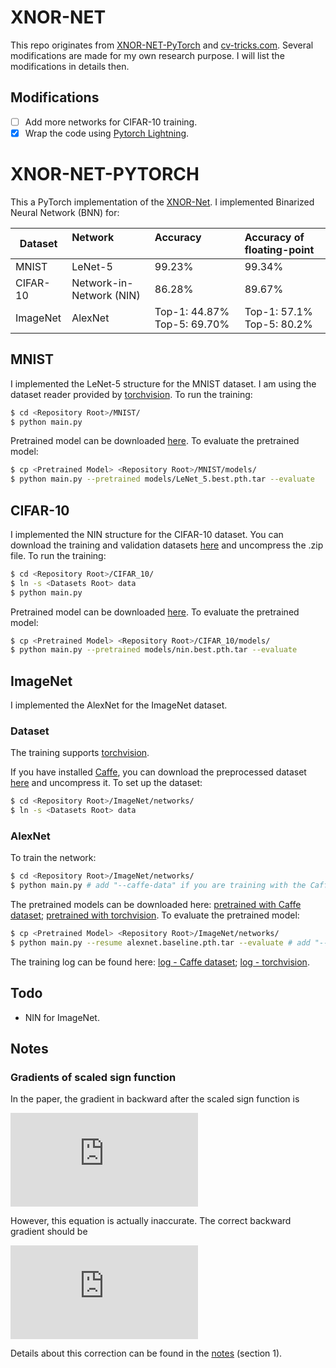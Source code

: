# XNOR-NET
This repo originates from [XNOR-NET-PyTorch](https://github.com/jiecaoyu/XNOR-Net-PyTorch) and [cv-tricks.com](https://github.com/legolas123/cv-tricks.com/tree/master/xnornet_plusplus). Several modifications are made for my own research purpose. I will list the modifications in details then.

## Modifications
- [ ] Add more networks for CIFAR-10 training.
- [x] Wrap the code using [Pytorch Lightning](https://github.com/PyTorchLightning/pytorch-lightning).

# XNOR-NET-PYTORCH

This a PyTorch implementation of the [XNOR-Net](https://github.com/allenai/XNOR-Net). I implemented Binarized Neural Network (BNN) for:  

| Dataset  | Network                  | Accuracy                    | Accuracy of floating-point |
|----------|:-------------------------|:----------------------------|:---------------------------|
| MNIST    | LeNet-5                  | 99.23%                      | 99.34%                     |
| CIFAR-10 | Network-in-Network (NIN) | 86.28%                      | 89.67%                     |
| ImageNet | AlexNet                  | Top-1: 44.87% Top-5: 69.70% | Top-1: 57.1% Top-5: 80.2%  |

## MNIST
I implemented the LeNet-5 structure for the MNIST dataset. I am using the dataset reader provided by [torchvision](https://github.com/pytorch/vision). To run the training:
```bash
$ cd <Repository Root>/MNIST/
$ python main.py
```
Pretrained model can be downloaded [here](https://drive.google.com/open?id=0B-7I62GOSnZ8R3Jzd0ozdzlJUk0). To evaluate the pretrained model:
```bash
$ cp <Pretrained Model> <Repository Root>/MNIST/models/
$ python main.py --pretrained models/LeNet_5.best.pth.tar --evaluate
```

## CIFAR-10
I implemented the NIN structure for the CIFAR-10 dataset. You can download the training and validation datasets [here](https://drive.google.com/open?id=0B-7I62GOSnZ8Z0ZCVXFtVnFEaTg) and uncompress the .zip file. To run the training:
```bash
$ cd <Repository Root>/CIFAR_10/
$ ln -s <Datasets Root> data
$ python main.py
```
Pretrained model can be downloaded [here](https://drive.google.com/open?id=0B-7I62GOSnZ8UjJqNnR1V0dMbWs). To evaluate the pretrained model:
```bash
$ cp <Pretrained Model> <Repository Root>/CIFAR_10/models/
$ python main.py --pretrained models/nin.best.pth.tar --evaluate
```

## ImageNet
I implemented the AlexNet for the ImageNet dataset.
### Dataset

The training supports [torchvision](https://github.com/pytorch/vision).

If you have installed [Caffe](https://github.com/BVLC/caffe), you can download the preprocessed dataset [here](https://drive.google.com/uc?export=download&id=0B-7I62GOSnZ8aENhOEtESVFHa2M) and uncompress it. 
To set up the dataset:
```bash
$ cd <Repository Root>/ImageNet/networks/
$ ln -s <Datasets Root> data
```

### AlexNet
To train the network:
```bash
$ cd <Repository Root>/ImageNet/networks/
$ python main.py # add "--caffe-data" if you are training with the Caffe dataset
```
The pretrained models can be downloaded here: [pretrained with Caffe dataset](https://drive.google.com/open?id=0B-7I62GOSnZ8bUtZUXdZLVBtUDQ); [pretrained with torchvision](https://drive.google.com/open?id=1NiVSo3K4c_kcRP10bUCirjHX5_pvylNb). To evaluate the pretrained model:
```bash
$ cp <Pretrained Model> <Repository Root>/ImageNet/networks/
$ python main.py --resume alexnet.baseline.pth.tar --evaluate # add "--caffe-data" if you are training with the Caffe dataset
```
The training log can be found here: [log - Caffe dataset](https://raw.githubusercontent.com/jiecaoyu/XNOR-Net-PyTorch/master/ImageNet/networks/log.baseline); [log - torchvision](https://github.com/jiecaoyu/XNOR-Net-PyTorch/blob/master/ImageNet/networks/log.pytorch.wd_3e-6).

## Todo
- NIN for ImageNet.

## Notes
### Gradients of scaled sign function
In the paper, the gradient in backward after the scaled sign function is  
  
![equation](http://latex.codecogs.com/gif.latex?%5Cfrac%7B%5Cpartial%20C%7D%7B%5Cpartial%20W_i%7D%3D%5Cfrac%7B%5Cpartial%20C%7D%7B%5Cpartial%20%7B%5Cwidetilde%7BW%7D%7D_i%7D%20%28%5Cfrac%7B1%7D%7Bn%7D+%5Cfrac%7B%5Cpartial%20sign%28W_i%29%7D%7B%5Cpartial%20W_i%7D%5Ccdot%20%5Calpha%20%29)

<!--
\frac{\partial C}{\partial W_i}=\frac{\partial C}{\partial {\widetilde{W}}_i} (\frac{1}{n}+\frac{\partial sign(W_i)}{\partial W_i}\cdot \alpha )
-->

However, this equation is actually inaccurate. The correct backward gradient should be

![equation](https://latex.codecogs.com/gif.latex?%5Cfrac%7B%5Cpartial%20C%7D%7B%5Cpartial%20W_%7Bi%7D%7D%20%3D%20%5Cfrac%7B1%7D%7Bn%7D%20%5Ccdot%20sign%28W_%7Bi%7D%29%20%5Ccdot%20%5Csum_%7Bj%3D1%7D%5E%7Bn%7D%5B%5Cfrac%7B%5Cpartial%20C%7D%7B%5Cpartial%20%5Cwidetilde%7BW%7D_j%7D%20%5Ccdot%20sign%28W_j%29%5D%20&plus;%20%5Cfrac%7B%5Cpartial%20C%7D%7B%5Cpartial%20%5Cwidetilde%7BW%7D_i%7D%20%5Ccdot%20%5Cfrac%7Bsign%28W_i%29%7D%7BW_i%7D%20%5Ccdot%20%5Calpha)

Details about this correction can be found in the [notes](notes/notes.pdf) (section 1).
